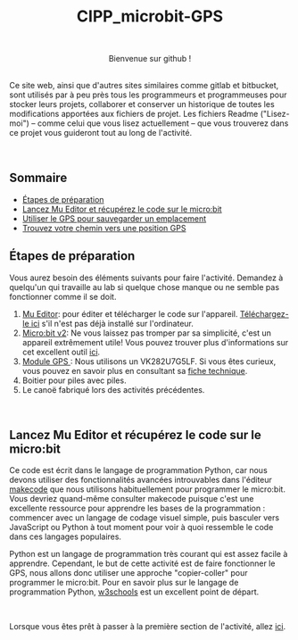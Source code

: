<h1 align="center"> CIPP_microbit-GPS </h1>
<br>
<p align="center"> Bienvenue sur github ! </p>
<br>
Ce site web, ainsi que d'autres sites similaires comme gitlab et bitbucket, sont utilisés par à peu près tous les programmeurs et programmeuses pour stocker leurs projets, collaborer et conserver un historique de toutes les modifications apportées aux fichiers de projet.  
Les fichiers Readme ("Lisez-moi") – comme celui que vous lisez actuellement – ​​que vous trouverez dans ce projet vous guideront tout au long de l'activité. </p>

<br>

## Sommaire

- [Étapes de préparation](#étapes-de-préparation)
- [Lancez Mu Editor et récupérez le code sur le micro:bit](#lancez-mu-editor-et-récupérez-le-code-sur-le-microbit)
- [Utiliser le GPS pour sauvegarder un emplacement](https://github.com/GenieLabMtl/CIPP_microbit-GPS/tree/main/FR/1)
- [Trouvez votre chemin vers une position GPS](https://github.com/GenieLabMtl/CIPP_microbit-GPS/tree/main/FR/2/1)

## Étapes de préparation
Vous aurez besoin des éléments suivants pour faire l'activité. Demandez à quelqu'un qui travaille au lab si quelque chose manque ou ne semble pas fonctionner comme il se doit.

1. <ins>Mu Editor</ins>: pour éditer et télécharger le code sur l'appareil. [Téléchargez-le ici](https://codewith.mu/en/download) s'il n'est pas déjà installé sur l'ordinateur.
2. <ins>Micro:bit v2</ins>: Ne vous laissez pas tromper par sa simplicité, c'est un appareil extrêmement utile! Vous pouvez trouver plus d'informations sur cet excellent outil [ici](https://microbit.org/).
3. <ins>Module GPS </ins>: Nous utilisons un VK282U7G5LF. Si vous êtes curieux, vous pouvez en savoir plus en consultant sa [fiche technique](https://github.com/CainZ/V.KEL-GPS/blob/master/VK2828U7G5LF%20Data%20Sheet%2020150902.pdf).
4. Boitier pour piles avec piles.
5. Le canoë fabriqué lors des activités précédentes.

<br>

## Lancez Mu Editor et récupérez le code sur le micro:bit

Ce code est écrit dans le langage de programmation Python, car nous devons utiliser des fonctionnalités avancées introuvables dans l'éditeur [makecode](https://makecode.microbit.org/) que nous utilisons habituellement pour programmer le micro:bit. Vous devriez quand-même consulter makecode puisque c'est une excellente ressource pour apprendre les bases de la programmation : commencer avec un langage de codage visuel simple, puis basculer vers JavaScript ou Python à tout moment pour voir à quoi ressemble le code dans ces langages populaires.

Python est un langage de programmation très courant qui est assez facile à apprendre. Cependant, le but de cette activité est de faire fonctionner le GPS, nous allons donc utiliser une approche "copier-coller" pour programmer le micro:bit.
Pour en savoir plus sur le langage de programmation Python, [w3schools](https://www.w3schools.com/python/default.asp) est un excellent point de départ.

<br>

Lorsque vous êtes prêt à passer à la première section de l'activité, allez [ici](https://github.com/GenieLabMtl/CIPP_microbit-GPS/tree/main/FR/1).